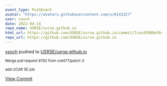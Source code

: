 ```yaml
---
event_type: PushEvent
avatar: "https://avatars.githubusercontent.com/u/814322?"
user: vsoch
date: 2022-04-14
repo_name: USRSE/usrse.github.io
html_url: https://github.com/USRSE/usrse.github.io/commit/7cacd5988ef6c63fec96ce4886a05d44b83eac66
repo_url: https://github.com/USRSE/usrse.github.io
---
```


<a href='https://github.com/vsoch' target='_blank'>vsoch</a> pushed to <a href='https://github.com/USRSE/usrse.github.io' target='_blank'>USRSE/usrse.github.io</a>

<small>Merge pull request #792 from crd477/patch-3

add UCAR SE job</small>

<a href='https://github.com/USRSE/usrse.github.io/commit/7cacd5988ef6c63fec96ce4886a05d44b83eac66' target='_blank'>View Commit</a>